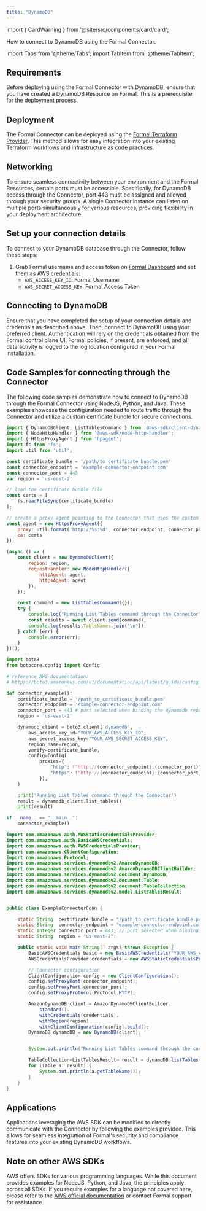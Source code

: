 ```yaml
---
title: "DynamoDB"
---
```


import { CardWarning } from '@site/src/components/card/card';

<span className="page-description">How to connect to DynamoDB using the Formal Connector.</span>

import Tabs from '@theme/Tabs';
import TabItem from '@theme/TabItem';

## Requirements
Before deploying using the Formal Connector with DynamoDB, ensure that you have created a DynamoDB Resource on Formal. This is a prerequisite for the deployment process.

## Deployment

The Formal Connector can be deployed using the [Formal Terraform Provider](https://registry.terraform.io/providers/formalco/formal/latest/docs). This method allows for easy integration into your existing Terraform workflows and infrastructure as code practices.

## Networking

To ensure seamless connectivity between your environment and the Formal Resources, certain ports must be accessible. Specifically, for DynamoDB access through the Connector, port 443 must be assigned and allowed through your security groups. A single Connector instance can listen on multiple ports simultaneously for various resources, providing flexibility in your deployment architecture.

## Set up your connection details

To connect to your DynamoDB database through the Connector, follow these steps:
1. Grab Formal username and access token on [Formal Dashboard](https://app.joinformal.com/) and set them as AWS credentials:
    - `AWS_ACCESS_KEY_ID`: Formal Username
    - `AWS_SECRET_ACCESS_KEY`: Formal Access Token

## Connecting to DynamoDB

Ensure that you have completed the setup of your connection details and credentials as described above. Then, connect to DynamoDB using your preferred client. Authentication will rely on the credentials obtained from the Formal control plane UI. Formal policies, if present, are enforced, and all data activity is logged to the log location configured in your Formal installation.

## Code Samples for connecting through the Connector

The following code samples demonstrate how to connect to DynamoDB through the Formal Connector using NodeJS, Python, and Java. These examples showcase the configuration needed to route traffic through the Connector and utilize a custom certificate bundle for secure connections.

<Tabs>
<TabItem value="nodejs" label="NodeJS">

<!-- cSpell:ignore hpagent -->
```javascript NodeJS
import { DynamoDBClient, ListTablesCommand } from '@aws-sdk/client-dynamodb';
import { NodeHttpHandler } from '@aws-sdk/node-http-handler';
import { HttpsProxyAgent } from 'hpagent';
import fs from 'fs';
import util from 'util';

const certificate_bundle = '/path/to_certificate_bundle.pem'
const connector_endpoint = 'example-connector-endpoint.com'
const connector_port = 443
var region = 'us-east-2'

// load the certificate bundle file
const certs = [
    fs.readFileSync(certificate_bundle)
];

// create a proxy agent pointing to the Connector that uses the custom certificate bundle
const agent = new HttpsProxyAgent({
    proxy: util.format('http://%s:%d', connector_endpoint, connector_port),
    ca: certs
});

(async () => {
    const client = new DynamoDBClient({
        region: region,
        requestHandler: new NodeHttpHandler({
            httpAgent: agent,
            httpsAgent: agent
        }),
    });

    const command = new ListTablesCommand({});
    try {
        console.log("Running List Tables command through the Connector")
        const results = await client.send(command);
        console.log(results.TableNames.join("\n"));
    } catch (err) {
        console.error(err);
    }
})();
```

</TabItem>

<TabItem value="python" label="Python">

<!-- cSpell:ignore boto, botocore -->
```python Python
import boto3
from botocore.config import Config

# reference AWS documentation:
# https://boto3.amazonaws.com/v1/documentation/api/latest/guide/configuration.html

def connector_example():
    certificate_bundle = '/path_to_certificate_bundle.pem'
    connector_endpoint = 'example-connector-endpoint.com'
    connector_port = 443 # port selected when binding the dynamodb repo to the Connector
    region = 'us-east-2'

    dynamodb_client = boto3.client('dynamodb',
        aws_access_key_id="YOUR_AWS_ACCESS_KEY_ID",
        aws_secret_access_key="YOUR_AWS_SECRET_ACCESS_KEY",
        region_name=region,
        verify=certificate_bundle,
        config=Config(
            proxies={
                "http": f"http://{connector_endpoint}:{connector_port}",
                "https": f"http://{connector_endpoint}:{connector_port}",
            }),
    )

    print('Running List Tables command through the Connector')
    result = dynamodb_client.list_tables()
    print(result)

if __name__ == "__main__":
    connector_example()
```

</TabItem>

<TabItem value="java" label="Java">

<!-- cSpell:ignore dynamodbv -->
```java Java
import com.amazonaws.auth.AWSStaticCredentialsProvider;
import com.amazonaws.auth.BasicAWSCredentials;
import com.amazonaws.auth.AWSCredentialsProvider;
import com.amazonaws.ClientConfiguration;
import com.amazonaws.Protocol;
import com.amazonaws.services.dynamodbv2.AmazonDynamoDB;
import com.amazonaws.services.dynamodbv2.AmazonDynamoDBClientBuilder;
import com.amazonaws.services.dynamodbv2.document.DynamoDB;
import com.amazonaws.services.dynamodbv2.document.Table;
import com.amazonaws.services.dynamodbv2.document.TableCollection;
import com.amazonaws.services.dynamodbv2.model.ListTablesResult;


public class ExampleConnectorConn {

    static String  certificate_bundle = "/path_to_certificate_bundle.pem";
    static String  connector_endpoint = "example-connector-endpoint.com";
    static Integer connector_port = 443; // port selected when binding the dynamodb repo to the Connector
    static String  region = "us-east-2";

    public static void main(String[] args) throws Exception {
        BasicAWSCredentials basic = new BasicAWSCredentials("YOUR_AWS_ACCESS_KEY_ID", "YOUR_AWS_SECRET_ACCESS_KEY");
        AWSCredentialsProvider credentials = new AWSStaticCredentialsProvider(basic);

        // Connector configuration
        ClientConfiguration config = new ClientConfiguration();
        config.setProxyHost(connector_endpoint);
        config.setProxyPort(connector_port);
        config.setProxyProtocol(Protocol.HTTP);

        AmazonDynamoDB client = AmazonDynamoDBClientBuilder.
            standard().
            withCredentials(credentials).
            withRegion(region).
            withClientConfiguration(config).build();
        DynamoDB dynamoDB = new DynamoDB(client);


        System.out.println("Running List Tables command through the connector");

        TableCollection<ListTablesResult> result = dynamoDB.listTables();
        for (Table a: result) {
            System.out.println(a.getTableName());
        }
    }
}
```

</TabItem>
</Tabs>

## Applications

Applications leveraging the AWS SDK can be modified to directly communicate with the Connector by following the examples provided. This allows for seamless integration of Formal's security and compliance features into your existing DynamoDB workflows.

## Note on other AWS SDKs
AWS offers SDKs for various programming languages. While this document provides examples for NodeJS, Python, and Java, the principles apply across all SDKs. If you require examples for a language not covered here, please refer to the [AWS official documentation](https://aws.amazon.com/developer/tools/) or contact Formal support for assistance.